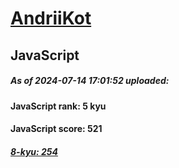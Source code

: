 # [AndriiKot](https://www.codewars.com/users/AndriiKot) 
## JavaScript
##### As of 2024-07-14 17:01:52 uploaded:
#### JavaScript rank: 5 kyu
#### JavaScript score: 521
##### [8-kyu: 254](https://github.com/AndriiKot/JavaScript__CodeWars/tree/main/kyu-8)
